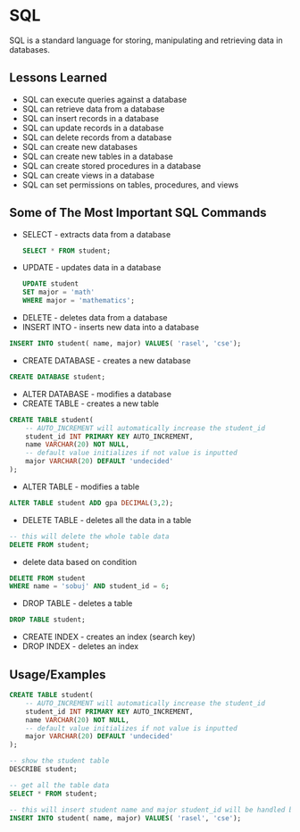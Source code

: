 
# SQL

SQL is a standard language for storing, manipulating and retrieving data in databases.


## Lessons Learned

* SQL can execute queries against a database
* SQL can retrieve data from a database
* SQL can insert records in a database
* SQL can update records in a database
* SQL can delete records from a database
* SQL can create new databases
* SQL can create new tables in a database
* SQL can create stored procedures in a database
* SQL can create views in a database
* SQL can set permissions on tables, procedures, and views


## Some of The Most Important SQL Commands

* SELECT - extracts data from a database
    ```SQL
    SELECT * FROM student;
    ```
* UPDATE - updates data in a database
    ```SQL
    UPDATE student
    SET major = 'math'
    WHERE major = 'mathematics';
    ```
* DELETE - deletes data from a database
* INSERT INTO - inserts new data into a database
```SQL
INSERT INTO student( name, major) VALUES( 'rasel', 'cse');
```
* CREATE DATABASE - creates a new database
```SQL
CREATE DATABASE student;
```
* ALTER DATABASE - modifies a database
* CREATE TABLE - creates a new table
```SQL
CREATE TABLE student(
    -- AUTO_INCREMENT will automatically increase the student_id
    student_id INT PRIMARY KEY AUTO_INCREMENT,
    name VARCHAR(20) NOT NULL,
    -- default value initializes if not value is inputted
    major VARCHAR(20) DEFAULT 'undecided'
);
```
* ALTER TABLE - modifies a table
```SQL
ALTER TABLE student ADD gpa DECIMAL(3,2);
```
* DELETE TABLE - deletes all the data in a table
```SQL
-- this will delete the whole table data
DELETE FROM student;
```
* delete data based on condition
```SQL
DELETE FROM student
WHERE name = 'sobuj' AND student_id = 6;
```
* DROP TABLE - deletes a table
```SQL
DROP TABLE student;
```
* CREATE INDEX - creates an index (search key)
* DROP INDEX - deletes an index


## Usage/Examples

```SQL
CREATE TABLE student(
    -- AUTO_INCREMENT will automatically increase the student_id
    student_id INT PRIMARY KEY AUTO_INCREMENT,
    name VARCHAR(20) NOT NULL,
    -- default value initializes if not value is inputted
    major VARCHAR(20) DEFAULT 'undecided'
);

-- show the student table
DESCRIBE student;

-- get all the table data 
SELECT * FROM student;

-- this will insert student name and major student_id will be handled by AUTO_INCREMENT
INSERT INTO student( name, major) VALUES( 'rasel', 'cse');
```


